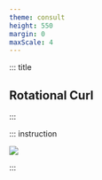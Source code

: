 ```yaml
---
theme: consult
height: 550
margin: 0
maxScale: 4
---
```

<!-- slide template="[[gym-ex]]" -->

::: title
## Rotational Curl 
:::

::: instruction

![](https://thumbs.gfycat.com/ConcernedFeminineDutchshepherddog-size_restricted.gif)

:::